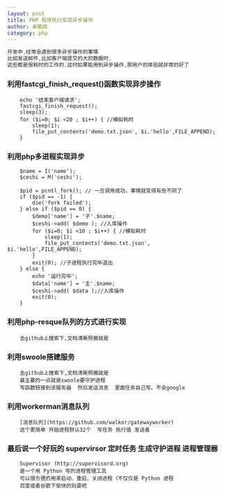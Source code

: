 ```yaml
---
layout: post
title: PHP 程序执行实现异步操作
author: 承鹏辉
category: php
---
```


```php
开发中,经常会遇到很多异步操作的事情 
比如发送邮件,比如客户端提交的大的数据时,
这些都是很耗时的工作的,这时如果能用到异步操作,那用户的体验就非常的好了
```

### 利用fastcgi_finish_request()函数实现异步操作

```
	echo '结束客户端请求';
	fastcgi_finish_request();
	sleep(3);
	for ($i=0; $i <20 ; $i++) { //模拟耗时
		sleep(1);
		file_put_contents('demo.txt.json', $i.'hello',FILE_APPEND);
	}

```

### 利用php多进程实现异步

```
	$name = I('name');
	$ceshi = M('ceshi');

	$pid = pcntl_fork(); // 一旦调用成功，事情就变得有些不同了
	if ($pid == -1) {
		die('fork failed');
	} else if ($pid == 0) {
		$demo['name'] = '子'.$name;
		$ceshi->add( $demo ); //入库操作
		for ($i=0; $i <10 ; $i++) { //模拟耗时
			sleep(1);
			file_put_contents('demo.txt.json', $i.'hello',FILE_APPEND);
		}
		exit(0); //子进程执行完毕退出
	} else {
		echo '运行完毕';
		$data['name'] = '主'.$name;
		$ceshi->add( $data );//入库操作
		exit(0);
	}
```

### 利用php-resque队列的方式进行实现

```
	去github上搜索下,文档清晰照搬就是
```

### 利用swoole搭建服务

```
	去github上搜索下,文档清晰照搬就是
	最主要的一点就是swoole要守护进程  
	写函数链接到该服务器  然后发送消息  里面任务自己写。不会google
```

### 利用workerman消息队列

```
	[消息队列](https://github.com/walkor/gatewayworker)
	这个更简单 开始进程默认32个  写任务 执行值 发送者
```

### 最后说一个好玩的  supervirsor 定时任务 生成守护进程 进程管理器

```
	Supervisor (http://supervisord.org) 
	是一个用 Python 写的进程管理工具
	可以很方便的用来启动、重启、关闭进程（不仅仅是 Python 进程
	百度或者谷歌下愉快的玩耍吧
```
